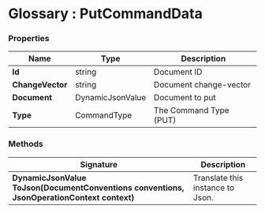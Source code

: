 ﻿# Glossary : PutCommandData

### Properties

| Name | Type | Description |
| ------------- | ------------- | ----- |
| **Id** | string | Document ID |
| **ChangeVector** | string | Document change-vector |
| **Document** | DynamicJsonValue | Document to put |
| **Type** | CommandType | The Command Type (PUT) |

### Methods

| Signature | Description |
| ---------- | ----------- |
| **DynamicJsonValue ToJson(DocumentConventions conventions, JsonOperationContext context)** | Translate this instance to Json. |

